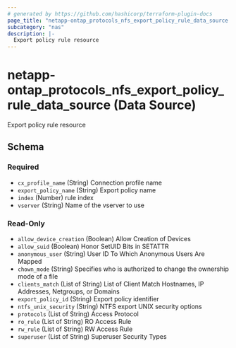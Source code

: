 ```yaml
---
# generated by https://github.com/hashicorp/terraform-plugin-docs
page_title: "netapp-ontap_protocols_nfs_export_policy_rule_data_source Data Source - terraform-provider-netapp-ontap"
subcategory: "nas"
description: |-
  Export policy rule resource
---
```


# netapp-ontap_protocols_nfs_export_policy_rule_data_source (Data Source)

Export policy rule resource



<!-- schema generated by tfplugindocs -->
## Schema

### Required

- `cx_profile_name` (String) Connection profile name
- `export_policy_name` (String) Export policy name
- `index` (Number) rule index
- `vserver` (String) Name of the vserver to use

### Read-Only

- `allow_device_creation` (Boolean) Allow Creation of Devices
- `allow_suid` (Boolean) Honor SetUID Bits in SETATTR
- `anonymous_user` (String) User ID To Which Anonymous Users Are Mapped
- `chown_mode` (String) Specifies who is authorized to change the ownership mode of a file
- `clients_match` (List of String) List of Client Match Hostnames, IP Addresses, Netgroups, or Domains
- `export_policy_id` (String) Export policy identifier
- `ntfs_unix_security` (String) NTFS export UNIX security options
- `protocols` (List of String) Access Protocol
- `ro_rule` (List of String) RO Access Rule
- `rw_rule` (List of String) RW Access Rule
- `superuser` (List of String) Superuser Security Types


